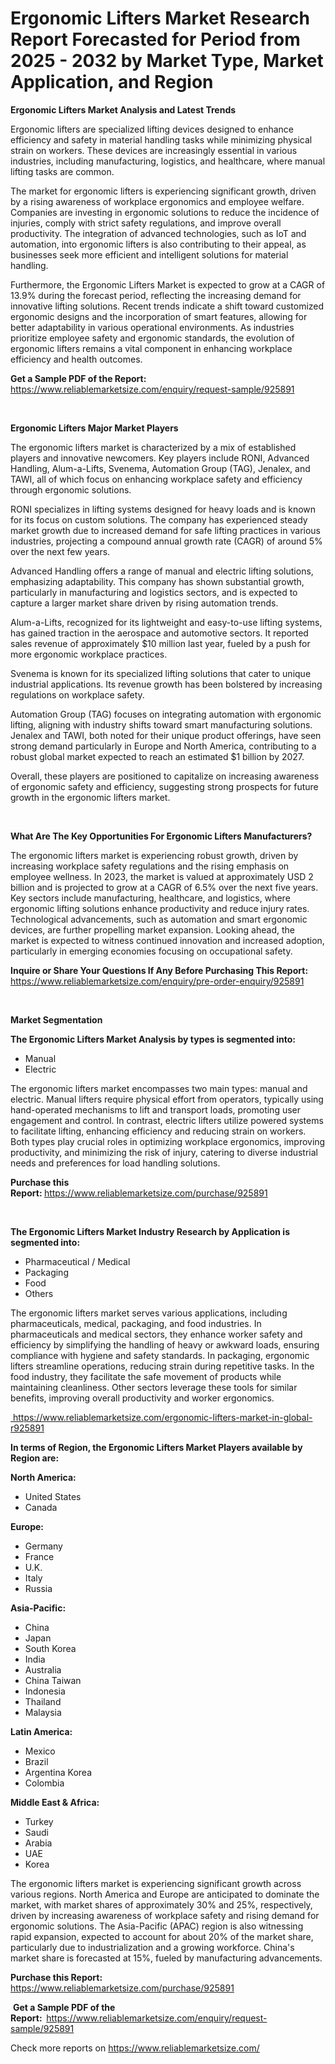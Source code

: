 <p><h1>Ergonomic Lifters Market Research Report Forecasted for Period from 2025 -  2032 by Market Type, Market Application, and Region</h1></p><p><strong>Ergonomic Lifters Market Analysis and Latest Trends</strong></p>
<p><p>Ergonomic lifters are specialized lifting devices designed to enhance efficiency and safety in material handling tasks while minimizing physical strain on workers. These devices are increasingly essential in various industries, including manufacturing, logistics, and healthcare, where manual lifting tasks are common.</p><p>The market for ergonomic lifters is experiencing significant growth, driven by a rising awareness of workplace ergonomics and employee welfare. Companies are investing in ergonomic solutions to reduce the incidence of injuries, comply with strict safety regulations, and improve overall productivity. The integration of advanced technologies, such as IoT and automation, into ergonomic lifters is also contributing to their appeal, as businesses seek more efficient and intelligent solutions for material handling.</p><p>Furthermore, the Ergonomic Lifters Market is expected to grow at a CAGR of 13.9% during the forecast period, reflecting the increasing demand for innovative lifting solutions. Recent trends indicate a shift toward customized ergonomic designs and the incorporation of smart features, allowing for better adaptability in various operational environments. As industries prioritize employee safety and ergonomic standards, the evolution of ergonomic lifters remains a vital component in enhancing workplace efficiency and health outcomes.</p></p>
<p><strong>Get a Sample PDF of the Report:&nbsp;</strong> <a href="https://www.reliablemarketsize.com/enquiry/request-sample/925891?utm_campaign=1889&utm_medium=2&utm_source=Github&utm_content=ia&utm_term=09042025&utm_id=ergonomic-lifters">https://www.reliablemarketsize.com/enquiry/request-sample/925891</a></p>
<p>&nbsp;</p>
<p><strong>Ergonomic Lifters Major Market Players</strong></p>
<p><p>The ergonomic lifters market is characterized by a mix of established players and innovative newcomers. Key players include RONI, Advanced Handling, Alum-a-Lifts, Svenema, Automation Group (TAG), Jenalex, and TAWI, all of which focus on enhancing workplace safety and efficiency through ergonomic solutions.</p><p>RONI specializes in lifting systems designed for heavy loads and is known for its focus on custom solutions. The company has experienced steady market growth due to increased demand for safe lifting practices in various industries, projecting a compound annual growth rate (CAGR) of around 5% over the next few years.</p><p>Advanced Handling offers a range of manual and electric lifting solutions, emphasizing adaptability. This company has shown substantial growth, particularly in manufacturing and logistics sectors, and is expected to capture a larger market share driven by rising automation trends.</p><p>Alum-a-Lifts, recognized for its lightweight and easy-to-use lifting systems, has gained traction in the aerospace and automotive sectors. It reported sales revenue of approximately $10 million last year, fueled by a push for more ergonomic workplace practices.</p><p>Svenema is known for its specialized lifting solutions that cater to unique industrial applications. Its revenue growth has been bolstered by increasing regulations on workplace safety.</p><p>Automation Group (TAG) focuses on integrating automation with ergonomic lifting, aligning with industry shifts toward smart manufacturing solutions. Jenalex and TAWI, both noted for their unique product offerings, have seen strong demand particularly in Europe and North America, contributing to a robust global market expected to reach an estimated $1 billion by 2027.</p><p>Overall, these players are positioned to capitalize on increasing awareness of ergonomic safety and efficiency, suggesting strong prospects for future growth in the ergonomic lifters market.</p></p>
<p>&nbsp;</p>
<p><strong>What Are The Key Opportunities For Ergonomic Lifters Manufacturers?</strong></p>
<p><p>The ergonomic lifters market is experiencing robust growth, driven by increasing workplace safety regulations and the rising emphasis on employee wellness. In 2023, the market is valued at approximately USD 2 billion and is projected to grow at a CAGR of 6.5% over the next five years. Key sectors include manufacturing, healthcare, and logistics, where ergonomic lifting solutions enhance productivity and reduce injury rates. Technological advancements, such as automation and smart ergonomic devices, are further propelling market expansion. Looking ahead, the market is expected to witness continued innovation and increased adoption, particularly in emerging economies focusing on occupational safety.</p></p>
<p><strong>Inquire or Share Your Questions If Any Before Purchasing This Report:</strong> <a href="https://www.reliablemarketsize.com/enquiry/pre-order-enquiry/925891?utm_campaign=1889&utm_medium=2&utm_source=Github&utm_content=ia&utm_term=09042025&utm_id=ergonomic-lifters">https://www.reliablemarketsize.com/enquiry/pre-order-enquiry/925891</a></p>
<p>&nbsp;</p>
<p><strong>Market Segmentation</strong></p>
<p><strong>The Ergonomic Lifters Market Analysis by types is segmented into:</strong></p>
<p><ul><li>Manual</li><li>Electric</li></ul></p>
<p><p>The ergonomic lifters market encompasses two main types: manual and electric. Manual lifters require physical effort from operators, typically using hand-operated mechanisms to lift and transport loads, promoting user engagement and control. In contrast, electric lifters utilize powered systems to facilitate lifting, enhancing efficiency and reducing strain on workers. Both types play crucial roles in optimizing workplace ergonomics, improving productivity, and minimizing the risk of injury, catering to diverse industrial needs and preferences for load handling solutions.</p></p>
<p><strong>Purchase this Report:&nbsp;</strong><a href="https://www.reliablemarketsize.com/purchase/925891?utm_campaign=1889&utm_medium=2&utm_source=Github&utm_content=ia&utm_term=09042025&utm_id=ergonomic-lifters">https://www.reliablemarketsize.com/purchase/925891</a></p>
<p>&nbsp;</p>
<p><strong>The Ergonomic Lifters Market Industry Research by Application is segmented into:</strong></p>
<p><ul><li>Pharmaceutical / Medical</li><li>Packaging</li><li>Food</li><li>Others</li></ul></p>
<p><p>The ergonomic lifters market serves various applications, including pharmaceuticals, medical, packaging, and food industries. In pharmaceuticals and medical sectors, they enhance worker safety and efficiency by simplifying the handling of heavy or awkward loads, ensuring compliance with hygiene and safety standards. In packaging, ergonomic lifters streamline operations, reducing strain during repetitive tasks. In the food industry, they facilitate the safe movement of products while maintaining cleanliness. Other sectors leverage these tools for similar benefits, improving overall productivity and worker ergonomics.</p></p>
<p><a href="https://www.reliablemarketsize.com/ergonomic-lifters-market-in-global-r925891?utm_campaign=1889&utm_medium=2&utm_source=Github&utm_content=ia&utm_term=09042025&utm_id=ergonomic-lifters">&nbsp;https://www.reliablemarketsize.com/ergonomic-lifters-market-in-global-r925891</a></p>
<p><strong>In terms of Region, the Ergonomic Lifters Market Players available by Region are:</strong></p>
<p>
    <p> <strong> North America: </strong>
        <ul>
            <li>United States</li>
            <li>Canada</li>
        </ul>
        </p> 
    <p> <strong> Europe: </strong>
        <ul>
            <li>Germany</li>
            <li>France</li>
            <li>U.K.</li>
            <li>Italy</li>
            <li>Russia</li>
        </ul>
        </p> 
    <p> <strong> Asia-Pacific: </strong>
        <ul>
            <li>China</li>
            <li>Japan</li>
            <li>South Korea</li>
            <li>India</li>
            <li>Australia</li>
            <li>China Taiwan</li>
            <li>Indonesia</li>
            <li>Thailand</li>
            <li>Malaysia</li>
        </ul>
        </p> 
    <p> <strong> Latin America: </strong>
        <ul>
            <li>Mexico</li>
            <li>Brazil</li>
            <li>Argentina Korea</li>
            <li>Colombia</li>
        </ul>
        </p> 
    <p> <strong> Middle East & Africa: </strong>
        <ul>
            <li>Turkey</li>
            <li>Saudi</li>
            <li>Arabia</li>
            <li>UAE</li>
            <li>Korea</li>
        </ul>
    </p>
    </p>
<p><p>The ergonomic lifters market is experiencing significant growth across various regions. North America and Europe are anticipated to dominate the market, with market shares of approximately 30% and 25%, respectively, driven by increasing awareness of workplace safety and rising demand for ergonomic solutions. The Asia-Pacific (APAC) region is also witnessing rapid expansion, expected to account for about 20% of the market share, particularly due to industrialization and a growing workforce. China's market share is forecasted at 15%, fueled by manufacturing advancements.</p></p>
<p><strong>Purchase this Report: </strong><a href="https://www.reliablemarketsize.com/purchase/925891?utm_campaign=1889&utm_medium=2&utm_source=Github&utm_content=ia&utm_term=09042025&utm_id=ergonomic-lifters">https://www.reliablemarketsize.com/purchase/925891</a></p>
<p>&nbsp;<strong>Get a Sample PDF of the Report:&nbsp;&nbsp;</strong><a href="https://www.reliablemarketsize.com/enquiry/request-sample/925891?utm_campaign=1889&utm_medium=2&utm_source=Github&utm_content=ia&utm_term=09042025&utm_id=ergonomic-lifters">https://www.reliablemarketsize.com/enquiry/request-sample/925891</a></p>
<p><strong></strong></p>
<p>Check more reports on <a href="https://www.reliablemarketsize.com/?utm_campaign=1889&utm_medium=2&utm_source=Github&utm_content=ia&utm_term=09042025&utm_id=ergonomic-lifters">https://www.reliablemarketsize.com/</a></p>
